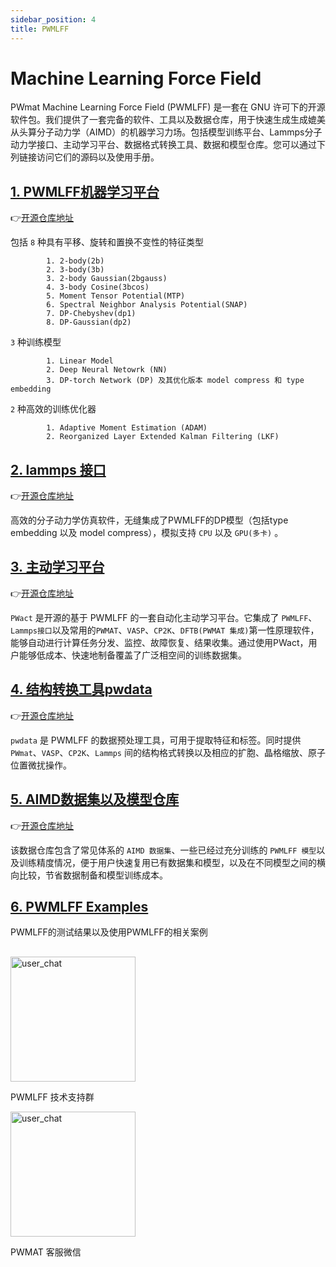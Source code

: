 ```yaml
---
sidebar_position: 4
title: PWMLFF
---
```


# Machine Learning Force Field

PWmat Machine Learning Force Field (PWMLFF) 是一套在 GNU 许可下的开源软件包。我们提供了一套完备的软件、工具以及数据仓库，用于快速生成生成媲美从头算分子动力学（AIMD）的机器学习力场。包括模型训练平台、Lammps分子动力学接口、主动学习平台、数据格式转换工具、数据和模型仓库。您可以通过下列链接访问它们的源码以及使用手册。

## [1. PWMLFF机器学习平台](./Installation.md#pwmlff)

👉[开源仓库地址](https://github.com/LonxunQuantum/PWMLFF)

包括 `8` 种具有平移、旋转和置换不变性的特征类型
```
        1. 2-body(2b)
        2. 3-body(3b)
        3. 2-body Gaussian(2bgauss)
        4. 3-body Cosine(3bcos)
        5. Moment Tensor Potential(MTP)
        6. Spectral Neighbor Analysis Potential(SNAP)
        7. DP-Chebyshev(dp1)
        8. DP-Gaussian(dp2)
```

`3` 种训练模型
```
        1. Linear Model
        2. Deep Neural Netowrk (NN)
        3. DP-torch Network (DP) 及其优化版本 model compress 和 type embedding
```
`2` 种高效的训练优化器
```
        1. Adaptive Moment Estimation (ADAM)
        2. Reorganized Layer Extended Kalman Filtering (LKF)
```

## [2. lammps 接口](./Installation.md#lammps-recompiled-version-for-pwmlff)


👉[开源仓库地址](https://github.com/LonxunQuantum/Lammps_for_PWMLFF/tree/libtorch)

高效的分子动力学仿真软件，无缝集成了PWMLFF的DP模型（包括type embedding 以及 model compress），模拟支持 `CPU` 以及 `GPU(多卡)` 。

## [3. 主动学习平台](./active%20learning/README.md)


👉[开源仓库地址](https://github.com/LonxunQuantum/PWact)

`PWact` 是开源的基于 PWMLFF 的一套自动化主动学习平台。它集成了 `PWMLFF`、`Lammps接口`以及常用的`PWMAT`、`VASP`、`CP2K`、`DFTB(PWMAT 集成)`第一性原理软件，能够自动进行计算任务分发、监控、故障恢复、结果收集。通过使用PWact，用户能够低成本、快速地制备覆盖了广泛相空间的训练数据集。

## [4. 结构转换工具pwdata](./Appendix-2.md)

👉[开源仓库地址](https://github.com/LonxunQuantum/pwdata)

`pwdata` 是 PWMLFF 的数据预处理工具，可用于提取特征和标签。同时提供`PWmat`、`VASP`、`CP2K`、`Lammps` 间的结构格式转换以及相应的扩胞、晶格缩放、原子位置微扰操作。

## [5. AIMD数据集以及模型仓库](https://github.com/LonxunQuantum/PWMLFF_library)

👉[开源仓库地址](https://github.com/LonxunQuantum/PWMLFF_library)

该数据仓库包含了常见体系的 `AIMD 数据集`、一些已经过充分训练的 `PWMLFF 模型`以及训练精度情况，便于用户快速复用已有数据集和模型，以及在不同模型之间的横向比较，节省数据制备和模型训练成本。

## [6. PWMLFF Examples](./examples/README.md)

PWMLFF的测试结果以及使用PWMLFF的相关案例


##

##

##

<div>
  <div style={{ display: 'inline-block', marginRight: '10px' }}>
    <img src={require("./pictures/user_chat.png").default} alt="user_chat" width="200" />
    <p style={{ textAlign: 'center' }}>PWMLFF 技术支持群</p>
</div>
<div style={{ display: 'inline-block', marginRight: '10px' }}>
    <img src={require("./pictures/pmat_support.png").default} alt="user_chat" width="200" />
    <p style={{ textAlign: 'center' }}>PWMAT 客服微信</p>
</div>
</div>
